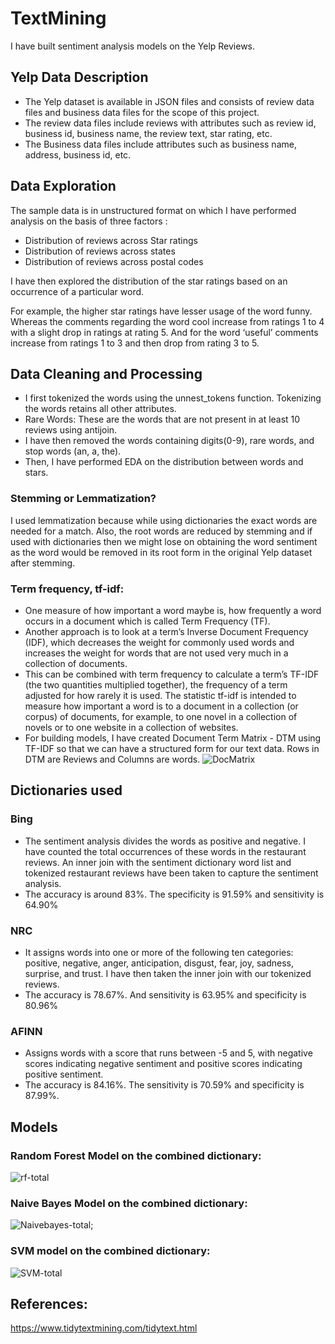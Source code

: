 # TextMining

I have built sentiment analysis models on the Yelp Reviews.

## Yelp Data Description

* The Yelp dataset is available in JSON files and consists of review data files and business data files for the scope of this project.
* The review data files include reviews with attributes such as review id, business id, business name, the review text, star rating, etc. 
* The Business data files include attributes such as business name, address, business id, etc.

## Data Exploration 

The sample data is in unstructured format on which I have performed analysis on the basis of three factors :
* Distribution of reviews across Star ratings
* Distribution of reviews across states
* Distribution of reviews across postal codes

I have then explored the distribution of the star ratings based on an occurrence of a particular word. 

For example, the higher star ratings have lesser usage of the word funny.
Whereas the comments regarding the word cool increase from ratings 1 to 4 with a slight drop in ratings at rating 5. 
And for the word ‘useful’ comments increase from ratings 1 to 3 and then drop from rating 3 to 5.

## Data Cleaning and Processing
* I first tokenized the words using the unnest_tokens function. Tokenizing the words retains all other attributes.
* Rare Words: These are the words that are not present in at least 10 reviews using antijoin.
* I have then removed the words containing digits(0-9), rare words, and stop words (an, a, the).
* Then, I have performed EDA on the distribution between words and stars.


### Stemming or Lemmatization?

I used lemmatization because while using dictionaries the exact words are needed for a match. Also, the root words are reduced by stemming and if used with dictionaries then we might lose on obtaining the word sentiment as the word would be removed in its root form in the original Yelp dataset after stemming.

### Term frequency, tf-idf:

* One measure of how important a word maybe is, how frequently a word occurs in a document which is called Term Frequency (TF).
* Another approach is to look at a term’s Inverse Document Frequency (IDF), which decreases the weight for commonly used words and increases the weight for words that are not used very much in a collection of documents. 
* This can be combined with term frequency to calculate a term’s TF-IDF (the two quantities multiplied together), the frequency of a term adjusted for how rarely it is used. The statistic tf-idf is intended to measure how important a word is to a document in a collection (or corpus) of documents, for example, to one novel in a collection of novels or to one website in a collection of websites.
* For building models, I have created Document Term Matrix - DTM using TF-IDF so that we can have a structured form for our text data. Rows in DTM are Reviews and Columns are words. 
![DocMatrix](https://user-images.githubusercontent.com/22790699/147393673-5561cf6b-d9a2-4d1a-a568-c7c4c9c8d696.PNG)

## Dictionaries used

### Bing
* The sentiment analysis divides the words as positive and negative. I have counted the total occurrences of these words in the restaurant reviews. An inner join with the sentiment dictionary word list and tokenized restaurant reviews have been taken to capture the sentiment analysis. 
* The accuracy is around 83%. The specificity is 91.59% and sensitivity is 64.90%


### NRC 
* It assigns words into one or more of the following ten categories: positive, negative, anger, anticipation, disgust, fear, joy, sadness, surprise, and trust. I have then taken the inner join with our tokenized reviews.
* The accuracy is 78.67%. And sensitivity is 63.95% and specificity is 80.96%

### AFINN
* Assigns words with a score that runs between -5 and 5, with negative scores indicating negative sentiment and positive scores indicating positive sentiment.
* The accuracy is 84.16%. The sensitivity is 70.59% and specificity is 87.99%.


## Models

### Random Forest Model on the combined dictionary:
![rf-total](https://user-images.githubusercontent.com/22790699/147393603-636c2b39-4d86-4b1e-b5dc-a3cef921721e.PNG)

### Naive Bayes Model on the combined dictionary:
![Naivebayes-total;](https://user-images.githubusercontent.com/22790699/147393604-a2f89905-1092-430a-b058-5d5c6e5a47da.PNG)

### SVM model on the combined dictionary:
![SVM-total](https://user-images.githubusercontent.com/22790699/147393606-c5d9d66c-7649-4a1b-9dc6-4376ad620916.PNG)


## References: 
https://www.tidytextmining.com/tidytext.html
